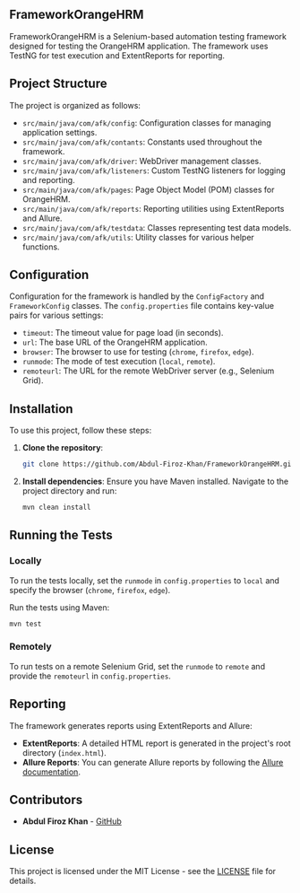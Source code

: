 


## FrameworkOrangeHRM

FrameworkOrangeHRM is a Selenium-based automation testing framework designed for testing the OrangeHRM application. The framework uses TestNG for test execution and ExtentReports for reporting.

## Project Structure

The project is organized as follows:

- `src/main/java/com/afk/config`: Configuration classes for managing application settings.
- `src/main/java/com/afk/contants`: Constants used throughout the framework.
- `src/main/java/com/afk/driver`: WebDriver management classes.
- `src/main/java/com/afk/listeners`: Custom TestNG listeners for logging and reporting.
- `src/main/java/com/afk/pages`: Page Object Model (POM) classes for OrangeHRM.
- `src/main/java/com/afk/reports`: Reporting utilities using ExtentReports and Allure.
- `src/main/java/com/afk/testdata`: Classes representing test data models.
- `src/main/java/com/afk/utils`: Utility classes for various helper functions.

## Configuration

Configuration for the framework is handled by the `ConfigFactory` and `FrameworkConfig` classes. The `config.properties` file contains key-value pairs for various settings:

- `timeout`: The timeout value for page load (in seconds).
- `url`: The base URL of the OrangeHRM application.
- `browser`: The browser to use for testing (`chrome`, `firefox`, `edge`).
- `runmode`: The mode of test execution (`local`, `remote`).
- `remoteurl`: The URL for the remote WebDriver server (e.g., Selenium Grid).

## Installation

To use this project, follow these steps:

1. **Clone the repository**:
   ```sh
   git clone https://github.com/Abdul-Firoz-Khan/FrameworkOrangeHRM.git
   ```

2. **Install dependencies**:
   Ensure you have Maven installed. Navigate to the project directory and run:
   ```sh
   mvn clean install
   ```

## Running the Tests

### Locally

To run the tests locally, set the `runmode` in `config.properties` to `local` and specify the browser (`chrome`, `firefox`, `edge`).

Run the tests using Maven:
```sh
mvn test
```

### Remotely

To run tests on a remote Selenium Grid, set the `runmode` to `remote` and provide the `remoteurl` in `config.properties`.

## Reporting

The framework generates reports using ExtentReports and Allure:

- **ExtentReports**: A detailed HTML report is generated in the project's root directory (`index.html`).
- **Allure Reports**: You can generate Allure reports by following the [Allure documentation](https://docs.qameta.io/allure/).

## Contributors

- **Abdul Firoz Khan** - [GitHub](https://github.com/Abdul-Firoz-Khan)

## License

This project is licensed under the MIT License - see the [LICENSE](LICENSE) file for details.
```

